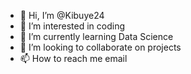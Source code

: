 - 👋 Hi, I’m @Kibuye24
- 👀 I’m interested in coding
- 🌱 I’m currently learning Data Science
- 💞️ I’m looking to collaborate on projects
- 📫 How to reach me email

<!---
Kibuye24/Kibuye24 is a ✨ special ✨ repository because its `README.md` (this file) appears on your GitHub profile.
You can click the Preview link to take a look at your changes.
--->
